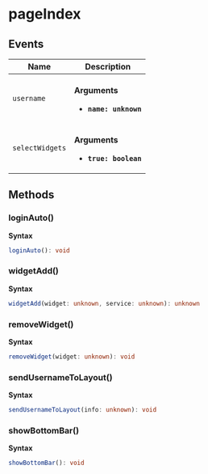 # pageIndex

## Events

| Name            | Description                                                  |
| --------------- | ------------------------------------------------------------ |
| `username`      | <br/>**Arguments**<br/><ul><li>**`name: unknown`**</li></ul> |
| `selectWidgets` | <br/>**Arguments**<br/><ul><li>**`true: boolean`**</li></ul> |

## Methods

### loginAuto()

**Syntax**

```typescript
loginAuto(): void
```

### widgetAdd()

**Syntax**

```typescript
widgetAdd(widget: unknown, service: unknown): unknown
```

### removeWidget()

**Syntax**

```typescript
removeWidget(widget: unknown): void
```

### sendUsernameToLayout()

**Syntax**

```typescript
sendUsernameToLayout(info: unknown): void
```

### showBottomBar()

**Syntax**

```typescript
showBottomBar(): void
```

